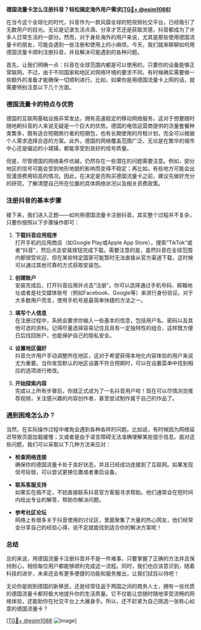 **德国流量卡怎么注册抖音？轻松搞定海外用户需求[[TG💪+ @esim1088](https://t.me/s/esim1088)]**

在当今这个全球化的时代，抖音作为一款风靡全球的短视频社交平台，已经吸引了无数用户的目光。无论是记录生活点滴、分享才艺还是获取灵感，抖音都成为了许多人日常生活的一部分。然而，对于身处海外的用户来说，尤其是那些使用德国流量卡的朋友，可能会遇到一些注册和使用上的小麻烦。今天，我们就来聊聊如何用德国流量卡顺利注册抖音，并且解决可能遇到的各种问题。

首先，让我们明确一点：抖音在全球范围内都是可以使用的，只要你的设备能够正常联网。不过，由于不同国家和地区对网络环境的要求不同，有时候确实需要做一些额外的准备才能确保一切顺利进行。比如，如果你是用德国流量卡上网的话，就需要特别注意以下几个方面。

### 德国流量卡的特点与优势

德国的互联网基础设施非常发达，拥有高速稳定的移动网络服务，这对于想要随时随地刷抖音的人来说无疑是一个巨大的优势。德国的电信运营商提供的流量套餐种类繁多，既有适合短期旅行者的短期包，也有长期使用的月租计划，完全可以根据个人需求选择合适的方案。此外，德国的网络覆盖范围广泛，无论是在繁华的城市中心还是偏远的小城镇，都能享受到良好的信号质量。

但是，尽管德国的网络条件优越，仍然存在一些潜在的问题需要注意。例如，部分地区的信号可能会受到地形地貌的影响而变得不稳定；再比如，有些地方可能会出现漫游费用较高的情况。因此，在决定是否购买德国流量卡之前，建议先做好充分的研究，了解清楚自己所在位置的具体网络状况以及相关资费政策。

### 注册抖音的基本步骤

接下来，我们进入正题——如何用德国流量卡注册抖音。其实整个过程并不复杂，只要你按照以下步骤操作即可：

1. **下载抖音应用程序**  
   打开手机的应用商店（如Google Play或Apple App Store），搜索“TikTok”或者“抖音”，然后点击安装按钮完成下载。需要注意的是，虽然抖音在全球范围内都很受欢迎，但在某些特定国家可能暂时无法直接从官方渠道下载，这时候可以通过其他可靠的方式获取安装包。

2. **创建账户**  
   安装完成后，打开抖音应用并点击“注册”。你可以选择通过手机号码、邮箱地址或者是社交媒体账号（例如Facebook、Google等）来进行身份验证。对于大多数用户而言，使用手机号是最简单快捷的方法之一。

3. **填写个人信息**  
   在注册过程中，系统会要求你输入一些基本的信息，包括用户名、密码以及其他可选的资料。记得尽量选择容易记住且具有一定独特性的组合，这样既方便日后找回账户，也能保护自己的隐私安全。

4. **设置地区偏好**  
   抖音允许用户手动调整所在地区，这对于希望获得本地化内容体验的用户来说尤为重要。当你发现默认的地区设置不符合预期时，可以在设置菜单中找到相应的选项进行修改。

5. **开始探索内容**  
   完成以上所有步骤后，你就正式成为了一名抖音用户啦！现在可以尽情浏览推荐视频，关注感兴趣的内容创作者，甚至尝试制作属于自己的作品了。

### 遇到困难怎么办？

当然，在实际操作过程中难免会遇到各种各样的问题。比如说，有时候因为网络延迟导致页面加载缓慢；又或者是由于语言障碍无法准确理解某些提示信息。面对这些问题，我们可以采取以下几种方法来应对：

- **检查网络连接**  
  确保你的德国流量卡处于良好状态，并且已经成功连接到了互联网。如果发现信号较弱，可以尝试更换位置或者重启设备。

- **联系客服支持**  
  如果实在搞不定，不妨直接联系抖音官方客服寻求帮助。他们通常会在短时间内给出专业的解答，帮助你解决问题。

- **参考社区论坛**  
  网络上有很多关于抖音使用的讨论区，里面聚集了大量的热心网友，他们经常会分享自己的经验心得，说不定就能找到适合你的解决方案呢！

### 总结

总的来说，用德国流量卡注册抖音并不是一件难事，只要掌握了正确的方法并且保持耐心，相信每位用户都能够顺利完成这一流程。同时，我们也应该意识到，随着科技的进步，未来还会有更多便捷的功能和服务推出，让我们拭目以待吧！

无论你是刚到德国的新移民，还是经常往返于两国之间的商务人士，拥有一张优质的德国流量卡都将极大地提升你的生活质量。它不仅能让您随时随地享受流畅的网络体验，还能助你在社交平台上大展身手。所以，还不赶紧为自己挑选一张称心如意的德国流量卡？

[[TG💪+ @esim1088](https://t.me/s/esim1088) ![Image](https://i.postimg.cc/4NQfJmqS/Snipaste-2025-05-13-00-14-12.png)]